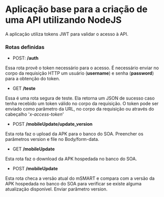# Aplicação base para a criação de uma API utilizando NodeJS

A aplicação utiliza tokens JWT para validar o acesso à API.

### Rotas definidas

* POST: **/auth**

Essa rota provê o token necessário para o acesso. É necessário enviar no corpo da requisição HTTP um usuário (**username**) e senha (**password**) para a obtenção do token.

* GET **/teste**

Essa é uma rota segura de teste. Ela retorna um JSON de sucesso caso tenha recebido um token válido no corpo da requisição. O token pode ser enviado como parâmetro da URL, no corpo da requisição ou através do cabeçalho '*x-access-token*'

* POST **/mobileUpdate/update_version**

Esta rota faz o upload da APK para o banco do SOA. Preencher os parâmetros version e file no Body/form-data.

* GET **/mobileUpdate**

Esta rota faz o download da APK hospedada no banco do SOA.

* POST **/mobileUpdate**

Esta rota checa a versão atual do mSMART e compara com a versão da APK hospedada no banco do SOA para verificar se existe alguma atualização disponível. Enviar parâmetro version.
